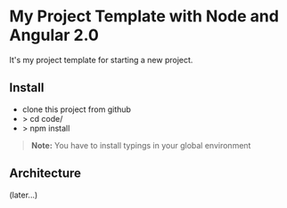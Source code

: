 # My Project Template with Node and Angular 2.0 

It's my project template for starting a new project.

Install
---

- clone this project from github
- \> cd code/
- \> npm install

> **Note:** You have to install typings in your global environment

Architecture
--- 
(later...)